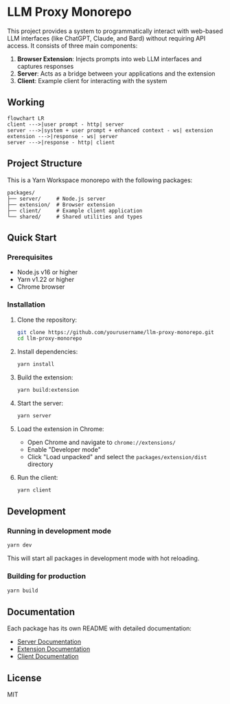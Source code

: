 # LLM Proxy Monorepo

This project provides a system to programmatically interact with web-based LLM interfaces (like ChatGPT, Claude, and Bard) without requiring API access. It consists of three main components:

1. **Browser Extension**: Injects prompts into web LLM interfaces and captures responses
2. **Server**: Acts as a bridge between your applications and the extension
3. **Client**: Example client for interacting with the system

## Working

```mermaid
flowchart LR
client --->|user prompt - http| server
server --->|system + user prompt + enhanced context - ws| extension
extension --->|response - ws| server
server --->|response - http| client
```

## Project Structure

This is a Yarn Workspace monorepo with the following packages:

```
packages/
├── server/     # Node.js server
├── extension/  # Browser extension
├── client/     # Example client application
└── shared/     # Shared utilities and types
```

## Quick Start

### Prerequisites

- Node.js v16 or higher
- Yarn v1.22 or higher
- Chrome browser

### Installation

1. Clone the repository:

   ```bash
   git clone https://github.com/yourusername/llm-proxy-monorepo.git
   cd llm-proxy-monorepo
   ```

2. Install dependencies:

   ```bash
   yarn install
   ```

3. Build the extension:

   ```bash
   yarn build:extension
   ```

4. Start the server:

   ```bash
   yarn server
   ```

5. Load the extension in Chrome:

   - Open Chrome and navigate to `chrome://extensions/`
   - Enable "Developer mode"
   - Click "Load unpacked" and select the `packages/extension/dist` directory

6. Run the client:
   ```bash
   yarn client
   ```

## Development

### Running in development mode

```bash
yarn dev
```

This will start all packages in development mode with hot reloading.

### Building for production

```bash
yarn build
```

## Documentation

Each package has its own README with detailed documentation:

- [Server Documentation](./packages/server/README.md)
- [Extension Documentation](./packages/extension/README.md)
- [Client Documentation](./packages/client/README.md)

## License

MIT
